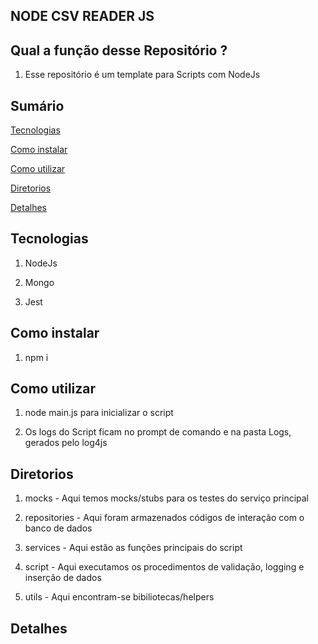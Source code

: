 ## NODE CSV READER JS

## Qual a função desse Repositório ?

1. Esse repositório é um template para Scripts com NodeJs

## Sumário

[Tecnologias](#tecnologias)

[Como instalar](#como-instalar)

[Como utilizar](#como-utilizar)

[Diretorios](#diretorios)

[Detalhes](#detalhes)

## Tecnologias

1. NodeJs

2. Mongo

3. Jest

## Como instalar

1. npm i

## Como utilizar

1. node main.js para inicializar o script

2. Os logs do Script ficam no prompt de comando e na pasta Logs, gerados pelo log4js

## Diretorios

1. mocks - Aqui temos mocks/stubs para os testes do serviço principal

2. repositories - Aqui foram armazenados códigos de interação com o banco de dados

3. services - Aqui estão as funções principais do script

4. script - Aqui executamos os procedimentos de validação, logging e inserção de dados

5. utils - Aqui encontram-se bibiliotecas/helpers

## Detalhes
